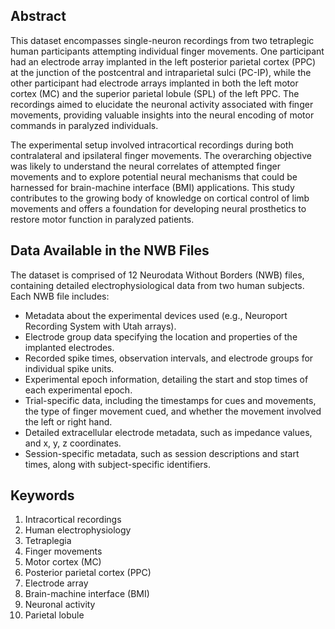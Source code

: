 ## Abstract

This dataset encompasses single-neuron recordings from two tetraplegic human participants attempting individual finger movements. One participant had an electrode array implanted in the left posterior parietal cortex (PPC) at the junction of the postcentral and intraparietal sulci (PC-IP), while the other participant had electrode arrays implanted in both the left motor cortex (MC) and the superior parietal lobule (SPL) of the left PPC. The recordings aimed to elucidate the neuronal activity associated with finger movements, providing valuable insights into the neural encoding of motor commands in paralyzed individuals.

The experimental setup involved intracortical recordings during both contralateral and ipsilateral finger movements. The overarching objective was likely to understand the neural correlates of attempted finger movements and to explore potential neural mechanisms that could be harnessed for brain-machine interface (BMI) applications. This study contributes to the growing body of knowledge on cortical control of limb movements and offers a foundation for developing neural prosthetics to restore motor function in paralyzed patients.

## Data Available in the NWB Files

The dataset is comprised of 12 Neurodata Without Borders (NWB) files, containing detailed electrophysiological data from two human subjects. Each NWB file includes:

- Metadata about the experimental devices used (e.g., Neuroport Recording System with Utah arrays).
- Electrode group data specifying the location and properties of the implanted electrodes.
- Recorded spike times, observation intervals, and electrode groups for individual spike units.
- Experimental epoch information, detailing the start and stop times of each experimental epoch.
- Trial-specific data, including the timestamps for cues and movements, the type of finger movement cued, and whether the movement involved the left or right hand.
- Detailed extracellular electrode metadata, such as impedance values, and x, y, z coordinates.
- Session-specific metadata, such as session descriptions and start times, along with subject-specific identifiers.

## Keywords

1. Intracortical recordings
2. Human electrophysiology
3. Tetraplegia
4. Finger movements
5. Motor cortex (MC)
6. Posterior parietal cortex (PPC)
7. Electrode array
8. Brain-machine interface (BMI)
9. Neuronal activity
10. Parietal lobule

